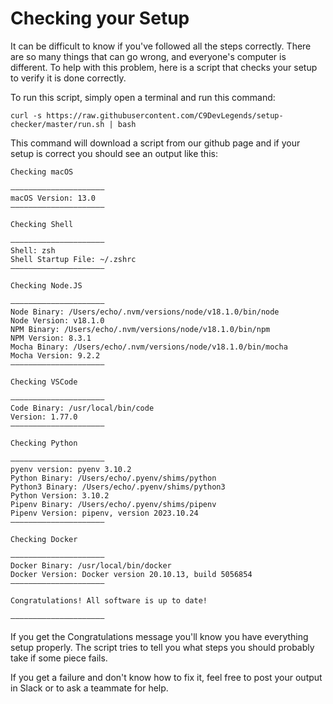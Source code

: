 # Checking your Setup

It can be difficult to know if you've followed all the steps correctly. There
are so many things that can go wrong, and everyone's computer is different. To
help with this problem, here is a script that checks your setup
to verify it is done correctly.

To run this script, simply open a terminal and run this command:

```shell
curl -s https://raw.githubusercontent.com/C9DevLegends/setup-checker/master/run.sh | bash
```

This command will download a script from our github page and if your setup is correct
you should see an output like this:
```shell
Checking macOS

―――――――――――――――――――――
macOS Version: 13.0
―――――――――――――――――――――

Checking Shell

―――――――――――――――――――――
Shell: zsh
Shell Startup File: ~/.zshrc
―――――――――――――――――――――

Checking Node.JS

―――――――――――――――――――――
Node Binary: /Users/echo/.nvm/versions/node/v18.1.0/bin/node
Node Version: v18.1.0
NPM Binary: /Users/echo/.nvm/versions/node/v18.1.0/bin/npm
NPM Version: 8.3.1
Mocha Binary: /Users/echo/.nvm/versions/node/v18.1.0/bin/mocha
Mocha Version: 9.2.2
―――――――――――――――――――――

Checking VSCode

―――――――――――――――――――――
Code Binary: /usr/local/bin/code
Version: 1.77.0
―――――――――――――――――――――

Checking Python

―――――――――――――――――――――
pyenv version: pyenv 3.10.2
Python Binary: /Users/echo/.pyenv/shims/python
Python3 Binary: /Users/echo/.pyenv/shims/python3
Python Version: 3.10.2
Pipenv Binary: /Users/echo/.pyenv/shims/pipenv
Pipenv Version: pipenv, version 2023.10.24
―――――――――――――――――――――

Checking Docker

―――――――――――――――――――――
Docker Binary: /usr/local/bin/docker
Docker Version: Docker version 20.10.13, build 5056854
―――――――――――――――――――――

Congratulations! All software is up to date!

―――――――――――――――――――――
```

If you get the Congratulations message you'll know you have everything setup
properly. The script tries to tell you what steps you should probably take
if some piece fails.

If you get a failure and don't know how to fix it, feel free to post your output
in Slack or to ask a teammate for help.
